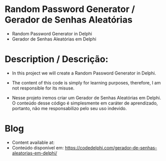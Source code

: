 # Random Password Generator / Gerador de Senhas Aleatórias
- Random Password Generator in Delphi
- Gerador de Senhas Aleatórias em Delphi

# Description / Descrição:
- In this project we will create a Random Password Generator in Delphi.
- The content of this code is simply for learning purposes, therefore, I am not responsible for its misuse.

- Nesse projeto iremos criar um Gerador de Senhas Aleatórias em Delphi.
O conteúdo desse código é simplesmente em caráter de aprendizado, portanto, não me responsabilizo pelo seu uso indevido.

# Blog
- Content available at:
- Conteúdo disponível em:
https://codedelphi.com/gerador-de-senhas-aleatorias-em-delphi/
